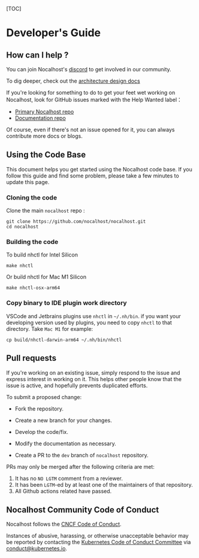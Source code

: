 [TOC]
# Developer's Guide 
## How can I help ?

You can join Nocalhost's [discord](https://discord.gg/Fe4ExSNwJd) to get involved in our community.

To dig deeper, check out the [architecture design docs](https://istio.io/docs/concepts/what-is-istio/#architecture) 

If you're looking for something to do to get your feet wet working on Nocalhost, look for GitHub issues marked with the Help Wanted label：

- [Primary Nocalhost repo](https://github.com/nocalhost/nocalhost/labels/help%20wanted)
- [Documentation repo](https://github.com/nocalhost/nocalhost-web/labels/help%20wanted)

Of course, even if there's not an issue opened for it, you can always contribute more docs or blogs. 

## Using the Code Base

This document helps you get started using the Nocalhost code base. If you follow this guide and find some problem, please take a few minutes to update this page.

### Cloning the code

Clone the main `nocalhost` repo :

```shell
git clone https://github.com/nocalhost/nocalhost.git
cd nocalhost
```

### Building the code

To build nhctl for Intel Silicon

```shell
make nhctl
```

Or build nhctl for Mac M1 Silicon

```shell
make nhctl-osx-arm64
```

### Copy binary to IDE plugin work directory

VSCode and Jetbrains plugins use `nhctl` in  `~/.nh/bin`. if you want your developing version used by plugins, you need to copy `nhctl` to that directory. Take `Mac M1` for example:

```shell
cp build/nhctl-darwin-arm64 ~/.nh/bin/nhctl
```



## Pull requests

If you're working on an existing issue, simply respond to the issue and express interest in working on it. This helps other people know that the issue is active, and hopefully prevents duplicated efforts.

To submit a proposed change:

- Fork the repository.

- Create a new branch for your changes.

- Develop the code/fix.

- Modify the documentation as necessary.

- Create a PR to the `dev` branch of `nocalhost` repository.

  

PRs may only be merged after the following criteria are met:

1. It has no `NO LGTM` comment from a reviewer.
2. It has been `LGTM`-ed by at least one of the maintainers of that repository.
3. All Github actions related have passed.

## Nocalhost Community Code of Conduct

Nocalhost follows the [CNCF Code of Conduct](https://github.com/cncf/foundation/blob/master/code-of-conduct.md).

Instances of abusive, harassing, or otherwise unacceptable behavior may be reported by contacting
the [Kubernetes Code of Conduct Committee](./committee-code-of-conduct) via <conduct@kubernetes.io>.